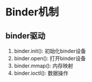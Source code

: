 # Binder机制

## binder驱动

1. binder.init(): 初始化binder设备
2. binder.open(): 打开binder设备
3. binder.mmap(): 内存映射
4. binder.ioctl(): 数据操作